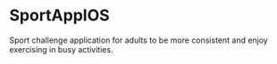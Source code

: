 # SportAppIOS

Sport challenge application for adults to be more consistent and enjoy exercising in busy activities.
